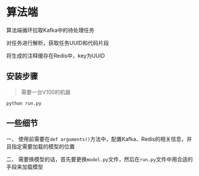 # 算法端

算法端循环拉取Kafka中的待处理任务

对任务进行解析，获取任务UUID和代码片段

将生成的注释缓存在Redis中，key为UUID



## 安装步骤
> 需要一台V100的机器

```
python run.py
```


## 一些细节
一、 使用前需要在`def arguments()`方法中，配置Kafka、Redis的相关信息，并且指定需要加载的模型的位置

二、 需要换模型的话，首先要更换`model.py`文件，然后在`run.py`文件中用合适的手段来加载模型